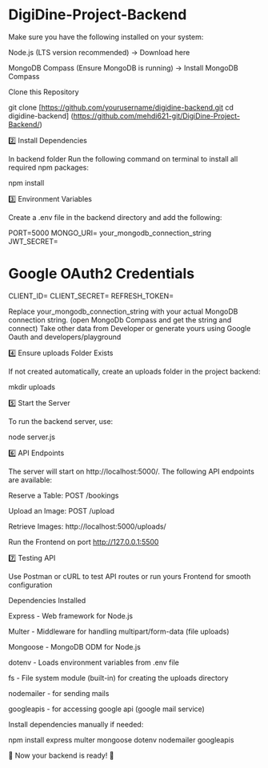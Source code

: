 # DigiDine-Project-Backend
Make sure you have the following installed on your system:

Node.js (LTS version recommended) → Download here

MongoDB Compass (Ensure MongoDB is running) → Install MongoDB Compass

Clone this Repository

git clone [https://github.com/yourusername/digidine-backend.git
cd digidine-backend]
(https://github.com/mehdi621-git/DigiDine-Project-Backend/)

2️⃣ Install Dependencies

In backend folder Run the following command on terminal to install all required npm packages:

npm install

3️⃣ Environment Variables

Create a .env file in the backend directory and add the following:

PORT=5000
MONGO_URI= your_mongodb_connection_string
JWT_SECRET=
# Google OAuth2 Credentials
CLIENT_ID=
CLIENT_SECRET=
REFRESH_TOKEN=

Replace your_mongodb_connection_string with your actual MongoDB connection string. (open MongoDb Compass and get the string and connect)
Take other data from Developer or generate yours using Google Oauth and developers/playground

4️⃣ Ensure uploads Folder Exists

If not created automatically, create an uploads folder in the project backend:

mkdir uploads

5️⃣ Start the Server

To run the backend server, use:

node server.js

6️⃣ API Endpoints

The server will start on http://localhost:5000/. The following API endpoints are available:

Reserve a Table: POST /bookings

Upload an Image: POST /upload

Retrieve Images: http://localhost:5000/uploads/<image-name>

Run the Frontend on port http://127.0.0.1:5500

7️⃣ Testing API

Use Postman or cURL to test API routes or run yours Frontend for smooth configuration

Dependencies Installed

Express - Web framework for Node.js

Multer - Middleware for handling multipart/form-data (file uploads)

Mongoose - MongoDB ODM for Node.js

dotenv - Loads environment variables from .env file

fs - File system module (built-in) for creating the uploads directory

nodemailer - for sending mails

googleapis - for accessing google api (google mail service)

Install dependencies manually if needed:

npm install express multer mongoose dotenv nodemailer googleapis

🚀 Now your backend is ready! 🚀

